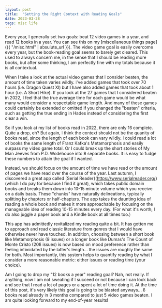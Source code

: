 ```yaml
---
layout: post
title:  "Setting the Right Context with Reading Goals"
date: 2023-03-28
tags: misc life
---
```


Every year, I generally set two goals: beat 12 video games in a year, and read 12 books in a year. You can see this on my [miscellaneous things page]({{ "/misc.html" | absulute_url }}). The video game goal is easily overcome every year, but the book-reading goal seems to barely get cleared. This used to always concern me, in the sense that I should be reading more books, but after some thinking, I am perfectly fine with my totals because it is all contextual.

When I take a look at the actual video games that I consider beaten, the amount of time taken varies wildly. I've added games that took over 70 hours (i.e. Dragon Quest XI) but I have also added games that took about 1 hour (i.e. A Short Hike). If you look at the 27 games that I considered beaten in 2022, I feel that the true average time for each game would be what many would consider a respectable game length. And many of these games could certainly be extended or omitted if you changed the "beaten" criteria, such as getting the true ending in Hades instead of considering the first clear a win.

So if you look at my list of books read in 2022, there are only 16 complete.  Quite a drop, eh? But again, I think the context should not be the quanity of books read, since the length of each book can vary wildly. I could read a lot of books the same length of Franz Kafka's Metamorphosis and easily surpass my video game total. Or I could break up the short stories of My Man Jeeves from P.D. Wodehouse into 8 separate books.  It is easy to fudge these numbers to attain the goal if I wanted.

Instead, we should focus on the amount of time we have read or the amount of pages we have read over the course of the year. Last autumn, I discovered a great app called [Serial Reader}(https://www.serialreader.org/) (which I do pay for because I find it great), which takes public domain books and breaks them down into 10-15 minute volume which you receive on a daily basis. These "chunks" have naturally delineations, typically splitting by chapters or half-chapters. The app takes the daunting idea of reading a whole book and makes it more approachable by focusing on the manageable idea of reading 10-15 minutes every day. (For what it's worth, I do also juggle a paper book and a Kindle book at all times too.)

This app has admittedly revitalized my reading quite a bit. It has gotten me to approach and read classic literature from genres that I would have otherwise never have touched. In addition, choosing between a short book like Metamorphosis (9 issues) or a longer book like Dumas's The Count of Monte Cristo (208 issues) is now based on mood preference rather than feeling intimidated by the latter's length... the issues are roughly the same for both. Most importantly, this system helps to quantify reading by what I consider a more reasonable metric: either issues or reading time (your choice).

Am I going to drop my "12 books a year" reading goal? Nah, not really. If anything, now I am not sweating if I succeed or not because I can look back and see that I read a lot of pages or a spent a lot of time doing it. At the time of this post, it's very likely this goal is going to be blasted anyways... 8 books read already in 3 months compared to just 5 video games beaten. I am quite looking forward to my end-of-year results!
